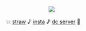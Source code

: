   </div>
<div align=center> ⠀⠀⠀⠀
<img src="https://media1.tenor.com/m/r8I8qYzWJRgAAAAC/asgore-deltarune.gif"/>

  
 💥 [straw](https://reguri.atabook.org/) ♪ [insta](https://www.instagram.com/zmywer/) ♪ [dc server](https://discord.gg/Y7z72PrBWd) 🚗

</div>

